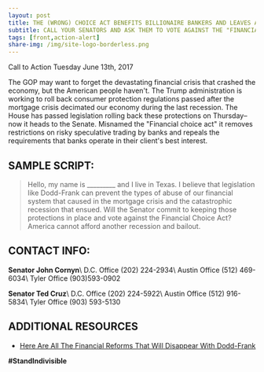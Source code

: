 ```yaml
---
layout: post
title: THE (WRONG) CHOICE ACT BENEFITS BILLIONAIRE BANKERS AND LEAVES AMERICAN FAMILIES HOLDING THE BAG
subtitle: CALL YOUR SENATORS AND ASK THEM TO VOTE AGAINST THE "FINANCIAL CHOICE" ACT OF 2017
tags: [front,action-alert]
share-img: /img/site-logo-borderless.png
---
```

Call to Action Tuesday June 13th, 2017

The GOP may want to forget the devastating financial crisis that crashed the economy, but the American people haven't. The Trump administration is working to roll back consumer protection regulations passed after the mortgage crisis decimated our economy during the last recession. The House has passed legislation rolling back these protections on Thursday–now it heads to the Senate. Misnamed the "Financial choice act" it removes restrictions on risky speculative trading by banks and repeals the requirements that banks operate in their client's best interest.

## SAMPLE SCRIPT:
> Hello, my name is &#95;&#95;&#95;&#95;&#95;&#95;&#95;&#95;&#95; and I live in Texas. I believe that legislation like Dodd-Frank can prevent the types of abuse of our financial system that caused in the mortgage crisis and the catastrophic recession that ensued. Will the Senator commit to keeping those protections in place and vote against the Financial Choice Act? America cannot afford another recession and bailout.

## CONTACT INFO:

**Senator John Cornyn**\\
D.C. Office (202) 224-2934\\
Austin Office (512) 469-6034\\
Tyler Office (903)593-0902

**Senator Ted Cruz**\\
D.C. Office (202) 224-5922\\
Austin Office (512) 916-5834\\
Tyler Office (903) 593-5130

## ADDITIONAL RESOURCES

* [Here Are All The Financial Reforms That Will Disappear With Dodd-Frank](https://www.forbes.com/sites/antoinegara/2017/06/09/here-are-all-the-financial-reforms-that-will-disappear-with-dodd-frank/#9e2750160ff3)

**#StandIndivisible**
